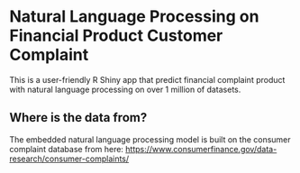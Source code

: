 # Natural Language Processing on Financial Product Customer Complaint

This is a user-friendly R Shiny app that predict financial complaint product with natural language processing on over 1 million of datasets.


## Where is the data from?
The embedded natural language processing model is built on the consumer complaint database from here: https://www.consumerfinance.gov/data-research/consumer-complaints/
